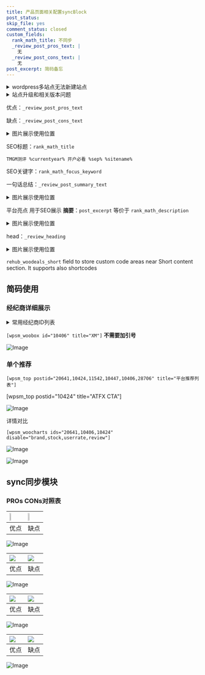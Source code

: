 ```yaml
---
title: 产品页面相关配置syncBlock
post_status: 
skip_file: yes
comment_status: closed
custom_fields:
  rank_math_title: 不同步
  _review_post_pros_text: |
    无
  _review_post_cons_text: |
    无
post_excerpt: 简码备忘
---
```

<details><summary>wordpress多站点无法新建站点</summary>

<li>和报错需要清理cookies一样的原因</li>
<li>wp-config.php里面<code>define( 'SUBDOMAIN_INSTALL', false );//子域名安装</code></li>
<li>新建子站点是用<code>define( 'SUBDOMAIN_INSTALL', true);//子域名安装</code> 完成以后，改成<code>false</code></li>
</details>

<details><summary>站点升级和相关版本问题</summary>

<p>wordpress：5.9.9
woocommerce：7.5.1
出现问题的地方：主题选项里面>><strong>Product layout >>compact style</strong></p>
<p>如何出现没有用过的字段 导致无法保存。先导出配置 然后进行修改，后面再次恢复即可。</p>
<p>出现部分字段无法显示时，需要返回默认布局后，对产品进行保存就好了。</p>
<p></p>
</details>

优点：`_review_post_pros_text`

缺点：`_review_post_cons_text`

<details><summary>图片展示使用位置</summary>

<img src="https://prod-files-secure.s3.us-west-2.amazonaws.com/39ed1227-6d7d-4570-be36-9ccd4a2c4241/f51d3d83-55d4-4bdf-9604-f37ec77ab556/Untitled.png?X-Amz-Algorithm=AWS4-HMAC-SHA256&X-Amz-Content-Sha256=UNSIGNED-PAYLOAD&X-Amz-Credential=ASIAZI2LB466QLI2TCSR%2F20250917%2Fus-west-2%2Fs3%2Faws4_request&X-Amz-Date=20250917T105522Z&X-Amz-Expires=3600&X-Amz-Security-Token=IQoJb3JpZ2luX2VjECoaCXVzLXdlc3QtMiJHMEUCIQCdxCvhWyNSqnddJbBdGwi%2BBcD8mU5sC2r8j7LsvcO%2BwgIgLHT8aNsLIvcu3zP%2ByUuTPxYzw6EeAn%2BoyIhwMsxMEusqiAQIo%2F%2F%2F%2F%2F%2F%2F%2F%2F%2F%2FARAAGgw2Mzc0MjMxODM4MDUiDP8UNWilLckGJLvKvSrcA8AVxk%2B%2FmLAE4qNSq5fhnORt7lTe3c0xiCQtGRFyIRRB2eWSL2pXHgJtV7yp4ucZl3F9gqqqJbZSNWupSRwSMYxqI%2FJrwzWGjJRNlydgdEczpr%2BzQmUG07pbrvn1UzMDQhR0gaB3HeUhjEDifJXhFLEzPAKU1mLlwdFHDo9ghLmTlCbLdVsbZkB9M4rFHJOHdpgBc2emDx1VipF0WsEsTCjIqERpKTSOBaJyEIyDqdDgWBucYJCDosSphMo7ZvvscsPv13ld3BheRPKOPp83ptOIzAEC8g%2BQhJyRhq2lPKzUMvxuH7pd8awsM0p4KGMlzsmcCg5F7jGz6tiM9nNOR8yiwNkyKI5ymMzyL3bYC2EdlnDcSrANd89wMrqZbHu7zZbev9EPatVN2HFo14N8aSD5mmAwBnYThKXLyaBCTH2T2PRgEsDHosx%2FHdZW1QWEhQ4dZhpuWb4GxQffMJusuZCqDecxBwzEo%2FzvX0%2BMVczqPyeNB%2F4pGS740I0sGXPAavWA86ga568tzmr6VD0408p4m%2F15oM6lq%2BjlzO02JTtAFBcDDx1y2vYS%2FobTaGaS30DdBR4GKzNbY8CQ%2F%2BLK560%2BbhrPyVJrTCZpvlGZhTRwN8T6WB2HkY2TIvF2MMGRqsYGOqUBRhbMeGTryf1sRYHZiGeRenLdogTgyHjp64XjlW0EXy%2FrhcZBrxUHzz%2F0QgiMTildP9%2FFoftBTnTgnAyppC7GALv4AZweHoU8e99c5eQtJceX9AC7KoyWH2DzBEJAEudJGA5E9xjKCLh%2FG1l3zT62bzFxw6ulD2XV1M22a%2FxEkQUuXa5OGuRJHFB3e05YRcEiOLj4qj103IFsFZilkVpQX5x%2BaDW2&X-Amz-Signature=cf613ced6f58359d7cba2b90331e89e7bfef585dcadb4b57655adc271821df4d&X-Amz-SignedHeaders=host&x-amz-checksum-mode=ENABLED&x-id=GetObject" alt="Image">
</details>

SEO标题：`rank_math_title`

`TMGM测评 %currentyear% 开户必看 %sep% %sitename%`

SEO关键字：`rank_math_focus_keyword`

一句话总结：`_review_post_summary_text`

<details><summary>图片展示使用位置</summary>

<img src="https://prod-files-secure.s3.us-west-2.amazonaws.com/39ed1227-6d7d-4570-be36-9ccd4a2c4241/4b96a922-296c-4f4e-8630-d1c870cbce01/Untitled.png?X-Amz-Algorithm=AWS4-HMAC-SHA256&X-Amz-Content-Sha256=UNSIGNED-PAYLOAD&X-Amz-Credential=ASIAZI2LB4662F4NKIKS%2F20250917%2Fus-west-2%2Fs3%2Faws4_request&X-Amz-Date=20250917T105522Z&X-Amz-Expires=3600&X-Amz-Security-Token=IQoJb3JpZ2luX2VjECoaCXVzLXdlc3QtMiJIMEYCIQC9WtcqX2te93S4aAvxquDlf%2FwDvhXEsOHUHt%2FWhOmT6wIhAOCZeR%2BT5VWvPcODGV%2BXfJwkgo2DcDKecgAYbnDgMkd6KogECKP%2F%2F%2F%2F%2F%2F%2F%2F%2F%2FwEQABoMNjM3NDIzMTgzODA1IgxyuLbbuySo%2FlZgnf4q3ANCKGehw%2F84wZGY015%2Fins6ClKP0KCjcn9D03g0hGsHHv3aDZCiHY6k3FScv%2B1igPhYYzpJQ4VhVxQtbpsrl2WrqcQcaUnirHhv0YL%2BtZT9rWdJCwOxxmmE1XfpTUpi6ZLbTFA1gqMWClFZd5A0u8VdQp4c9w%2Fawm0hWuz0LzbKw%2BQjBzbttMV%2F8Id8nAJGWJGo%2FrCf9ameleLhfjvHYrxUVQjw8ETN2MvTOQFJ8xlau%2FQ7HOp5Vsa5nc5EmJyAGy%2B5onBVDG4Q8Kw9b3TVDb8qNQ61U1FZzKs8R75oP0G%2FIVE3qNTeqinfqIKypPPe4kOl%2Blp6sj32X1aaVATldrb9EhzGRiEed6MY5d2xkWT2JiN61Co67pNz6LnW0iCpcmxYk9pQwpj49xyLqEaIyrqPfo7J6vvEPZLSwpcHh35phjy9DmwYonOdrBA4PTQFAKAP0j6TcqGdMghc3pviQ6IFwN67LZbDi23acNEY7DiJ%2BnGRThIeWBvow1Tkza4V6oRq%2B86WvDt5GIIK17E9lS9mSgeiCZttZltpBcd1kOwFpS6PbR5UK%2B6RUqtK4sWVGs1z42mCLuklQv6zdPj0YkBnifqenoLo8%2B9kkND9UODFVfG363FeXl2Ax%2FdQZjDfkarGBjqkAX4%2B95MjLsfzbWJIrGb6QXwqnDfE502VqNkMkKBidYATHcb6yiU9Nh6CMMF1%2BQBp9DMqzcG9f%2FQ24hp%2F2HzFCkJRPtT6Scn5uJQhYPayy3uL0T7sRCF40LPmhfDaE7PZyS2tkYd6UjEEae3dDFzFK92jThzq7aHV9Y3M0ZlAVSVhkJ3YdqHn7unCs%2FWVq%2FIYmhep0UG5WCXEeDDdGx7o9MKPO88Q&X-Amz-Signature=26c50d10ef4255099e1bca1c0df3ac9845ea92ac4dd34daa87c45cc34df24231&X-Amz-SignedHeaders=host&x-amz-checksum-mode=ENABLED&x-id=GetObject" alt="Image">
</details>

平台亮点 用于SEO展示 **摘要**：`post_excerpt`  等价于 `rank_math_description`

<details><summary>图片展示使用位置</summary>

<img src="https://prod-files-secure.s3.us-west-2.amazonaws.com/39ed1227-6d7d-4570-be36-9ccd4a2c4241/1ee11f63-b60a-4dfe-a7a7-d58ff23b5d88/Untitled.png?X-Amz-Algorithm=AWS4-HMAC-SHA256&X-Amz-Content-Sha256=UNSIGNED-PAYLOAD&X-Amz-Credential=ASIAZI2LB466UGRNOPYH%2F20250917%2Fus-west-2%2Fs3%2Faws4_request&X-Amz-Date=20250917T105524Z&X-Amz-Expires=3600&X-Amz-Security-Token=IQoJb3JpZ2luX2VjECoaCXVzLXdlc3QtMiJHMEUCIQCrDGYhH3Xx1FcnEqFcmpF2j0%2FBci732ugcWzFhYmRPAgIgRR6%2Fdjd9NFGUmYif3z5rvir7DwLnwozzYYHoin3HSyEqiAQIo%2F%2F%2F%2F%2F%2F%2F%2F%2F%2F%2FARAAGgw2Mzc0MjMxODM4MDUiDKSVsIi9CxHL8uheDyrcA1zqV3oa%2Bchf6oQeitI37Te6TcUqmw5hrrxB4KQITKYYZZ0v4TcnTF%2FmSYn8R6C27%2FDW6u98Mz8JrJBUaqOKC6zVn2NKHwUKhMgA7wQc%2BoLa587qQib25qFNVa741aTDMfMBRiYJBIqsqn2jpB3%2Bw2d8Eg%2ByyQ4COIq%2BnIGu1ZQKrWx9nM3G1VqhsQxcTudoHMjneJFPDVOC8U7jLg4TSNgZoWt7VCHWAu8NX%2F6Rz9HbWpB%2FImrpCV3mIDDl8Sx5Q6nqw%2F4osVgaoUuFJOJypsG36hF8UAIbjDctbSeKOwvEBvYZj5dBMyfVdSjLJMEhWgouyrmZI%2BAgN29ZlWApuxzF%2FaHdQt0FMINLFTxIgyHS8bhpgdVh%2BFjEC1N79xxaxKVt%2BNs%2BFCyd5zVUyCvh7S3XjOzGq7jH9onOzu2mShH22YMKYJZMqz9WjS%2B48H%2BNb3%2FLLnuAEe4%2FDgm90nuluxzqx9UZEfyVoWri0Sgn4gxNSoRa8Lf9r9NL97FJEpeklj7563y1b3lAG6M%2F2GzD2MjiLZploVS6bbdYSRqz4VGwmYggfxhVR9NsHIJKxzTI2nCtV%2FJAbDUsriyc%2F%2BJYT%2BY8tFxKuoVgWpfSOGPyHxfIoayq7D%2BvT24ZESASMLaRqsYGOqUBxnQrceYx75%2BpYQSGx7uMsWErUHPz%2F2xjmg3xwEXHlLimfI%2FjVjXrQjMTBX%2Fguf8Rfh4WEmtuHXtcY%2FD9ehWWVPbEvX35J6atlPC2blCCzQ6TCOrXz57QVei%2FR%2BxkLxnb%2Fff%2BlCc%2F6hx3GBIx1rdOlWG24Lnoti%2Bim%2BKyp506UZ%2BOVgPOmp%2Bfi%2Ftqe7yT%2BiiMXeVu17Y3EE4xQdKfsisW%2FUbKQ3sr&X-Amz-Signature=534851fa950e5fd2152a271db3a2f2c443cf097fa36a74029a2523200acad0d8&X-Amz-SignedHeaders=host&x-amz-checksum-mode=ENABLED&x-id=GetObject" alt="Image">
<img src="https://prod-files-secure.s3.us-west-2.amazonaws.com/39ed1227-6d7d-4570-be36-9ccd4a2c4241/ad4118b5-78d8-4fbe-801e-3b29b5d99c01/Untitled.png?X-Amz-Algorithm=AWS4-HMAC-SHA256&X-Amz-Content-Sha256=UNSIGNED-PAYLOAD&X-Amz-Credential=ASIAZI2LB466UGRNOPYH%2F20250917%2Fus-west-2%2Fs3%2Faws4_request&X-Amz-Date=20250917T105524Z&X-Amz-Expires=3600&X-Amz-Security-Token=IQoJb3JpZ2luX2VjECoaCXVzLXdlc3QtMiJHMEUCIQCrDGYhH3Xx1FcnEqFcmpF2j0%2FBci732ugcWzFhYmRPAgIgRR6%2Fdjd9NFGUmYif3z5rvir7DwLnwozzYYHoin3HSyEqiAQIo%2F%2F%2F%2F%2F%2F%2F%2F%2F%2F%2FARAAGgw2Mzc0MjMxODM4MDUiDKSVsIi9CxHL8uheDyrcA1zqV3oa%2Bchf6oQeitI37Te6TcUqmw5hrrxB4KQITKYYZZ0v4TcnTF%2FmSYn8R6C27%2FDW6u98Mz8JrJBUaqOKC6zVn2NKHwUKhMgA7wQc%2BoLa587qQib25qFNVa741aTDMfMBRiYJBIqsqn2jpB3%2Bw2d8Eg%2ByyQ4COIq%2BnIGu1ZQKrWx9nM3G1VqhsQxcTudoHMjneJFPDVOC8U7jLg4TSNgZoWt7VCHWAu8NX%2F6Rz9HbWpB%2FImrpCV3mIDDl8Sx5Q6nqw%2F4osVgaoUuFJOJypsG36hF8UAIbjDctbSeKOwvEBvYZj5dBMyfVdSjLJMEhWgouyrmZI%2BAgN29ZlWApuxzF%2FaHdQt0FMINLFTxIgyHS8bhpgdVh%2BFjEC1N79xxaxKVt%2BNs%2BFCyd5zVUyCvh7S3XjOzGq7jH9onOzu2mShH22YMKYJZMqz9WjS%2B48H%2BNb3%2FLLnuAEe4%2FDgm90nuluxzqx9UZEfyVoWri0Sgn4gxNSoRa8Lf9r9NL97FJEpeklj7563y1b3lAG6M%2F2GzD2MjiLZploVS6bbdYSRqz4VGwmYggfxhVR9NsHIJKxzTI2nCtV%2FJAbDUsriyc%2F%2BJYT%2BY8tFxKuoVgWpfSOGPyHxfIoayq7D%2BvT24ZESASMLaRqsYGOqUBxnQrceYx75%2BpYQSGx7uMsWErUHPz%2F2xjmg3xwEXHlLimfI%2FjVjXrQjMTBX%2Fguf8Rfh4WEmtuHXtcY%2FD9ehWWVPbEvX35J6atlPC2blCCzQ6TCOrXz57QVei%2FR%2BxkLxnb%2Fff%2BlCc%2F6hx3GBIx1rdOlWG24Lnoti%2Bim%2BKyp506UZ%2BOVgPOmp%2Bfi%2Ftqe7yT%2BiiMXeVu17Y3EE4xQdKfsisW%2FUbKQ3sr&X-Amz-Signature=6fad92731069638b18530889147f63bb8cfdab977a5085abec97a9b375a9e5b9&X-Amz-SignedHeaders=host&x-amz-checksum-mode=ENABLED&x-id=GetObject" alt="Image">
<img src="https://prod-files-secure.s3.us-west-2.amazonaws.com/39ed1227-6d7d-4570-be36-9ccd4a2c4241/a38cf7c9-a79c-4b64-9e94-13589fe0758b/Untitled.png?X-Amz-Algorithm=AWS4-HMAC-SHA256&X-Amz-Content-Sha256=UNSIGNED-PAYLOAD&X-Amz-Credential=ASIAZI2LB466UGRNOPYH%2F20250917%2Fus-west-2%2Fs3%2Faws4_request&X-Amz-Date=20250917T105524Z&X-Amz-Expires=3600&X-Amz-Security-Token=IQoJb3JpZ2luX2VjECoaCXVzLXdlc3QtMiJHMEUCIQCrDGYhH3Xx1FcnEqFcmpF2j0%2FBci732ugcWzFhYmRPAgIgRR6%2Fdjd9NFGUmYif3z5rvir7DwLnwozzYYHoin3HSyEqiAQIo%2F%2F%2F%2F%2F%2F%2F%2F%2F%2F%2FARAAGgw2Mzc0MjMxODM4MDUiDKSVsIi9CxHL8uheDyrcA1zqV3oa%2Bchf6oQeitI37Te6TcUqmw5hrrxB4KQITKYYZZ0v4TcnTF%2FmSYn8R6C27%2FDW6u98Mz8JrJBUaqOKC6zVn2NKHwUKhMgA7wQc%2BoLa587qQib25qFNVa741aTDMfMBRiYJBIqsqn2jpB3%2Bw2d8Eg%2ByyQ4COIq%2BnIGu1ZQKrWx9nM3G1VqhsQxcTudoHMjneJFPDVOC8U7jLg4TSNgZoWt7VCHWAu8NX%2F6Rz9HbWpB%2FImrpCV3mIDDl8Sx5Q6nqw%2F4osVgaoUuFJOJypsG36hF8UAIbjDctbSeKOwvEBvYZj5dBMyfVdSjLJMEhWgouyrmZI%2BAgN29ZlWApuxzF%2FaHdQt0FMINLFTxIgyHS8bhpgdVh%2BFjEC1N79xxaxKVt%2BNs%2BFCyd5zVUyCvh7S3XjOzGq7jH9onOzu2mShH22YMKYJZMqz9WjS%2B48H%2BNb3%2FLLnuAEe4%2FDgm90nuluxzqx9UZEfyVoWri0Sgn4gxNSoRa8Lf9r9NL97FJEpeklj7563y1b3lAG6M%2F2GzD2MjiLZploVS6bbdYSRqz4VGwmYggfxhVR9NsHIJKxzTI2nCtV%2FJAbDUsriyc%2F%2BJYT%2BY8tFxKuoVgWpfSOGPyHxfIoayq7D%2BvT24ZESASMLaRqsYGOqUBxnQrceYx75%2BpYQSGx7uMsWErUHPz%2F2xjmg3xwEXHlLimfI%2FjVjXrQjMTBX%2Fguf8Rfh4WEmtuHXtcY%2FD9ehWWVPbEvX35J6atlPC2blCCzQ6TCOrXz57QVei%2FR%2BxkLxnb%2Fff%2BlCc%2F6hx3GBIx1rdOlWG24Lnoti%2Bim%2BKyp506UZ%2BOVgPOmp%2Bfi%2Ftqe7yT%2BiiMXeVu17Y3EE4xQdKfsisW%2FUbKQ3sr&X-Amz-Signature=77abe350e268a723dc5d59e683f446c00ddd294ea50cc245181a1e153077bfe8&X-Amz-SignedHeaders=host&x-amz-checksum-mode=ENABLED&x-id=GetObject" alt="Image">
<img src="https://prod-files-secure.s3.us-west-2.amazonaws.com/39ed1227-6d7d-4570-be36-9ccd4a2c4241/7da6fc1e-d2ac-42ae-8c75-cb5749aa18f6/Untitled.png?X-Amz-Algorithm=AWS4-HMAC-SHA256&X-Amz-Content-Sha256=UNSIGNED-PAYLOAD&X-Amz-Credential=ASIAZI2LB466UGRNOPYH%2F20250917%2Fus-west-2%2Fs3%2Faws4_request&X-Amz-Date=20250917T105524Z&X-Amz-Expires=3600&X-Amz-Security-Token=IQoJb3JpZ2luX2VjECoaCXVzLXdlc3QtMiJHMEUCIQCrDGYhH3Xx1FcnEqFcmpF2j0%2FBci732ugcWzFhYmRPAgIgRR6%2Fdjd9NFGUmYif3z5rvir7DwLnwozzYYHoin3HSyEqiAQIo%2F%2F%2F%2F%2F%2F%2F%2F%2F%2F%2FARAAGgw2Mzc0MjMxODM4MDUiDKSVsIi9CxHL8uheDyrcA1zqV3oa%2Bchf6oQeitI37Te6TcUqmw5hrrxB4KQITKYYZZ0v4TcnTF%2FmSYn8R6C27%2FDW6u98Mz8JrJBUaqOKC6zVn2NKHwUKhMgA7wQc%2BoLa587qQib25qFNVa741aTDMfMBRiYJBIqsqn2jpB3%2Bw2d8Eg%2ByyQ4COIq%2BnIGu1ZQKrWx9nM3G1VqhsQxcTudoHMjneJFPDVOC8U7jLg4TSNgZoWt7VCHWAu8NX%2F6Rz9HbWpB%2FImrpCV3mIDDl8Sx5Q6nqw%2F4osVgaoUuFJOJypsG36hF8UAIbjDctbSeKOwvEBvYZj5dBMyfVdSjLJMEhWgouyrmZI%2BAgN29ZlWApuxzF%2FaHdQt0FMINLFTxIgyHS8bhpgdVh%2BFjEC1N79xxaxKVt%2BNs%2BFCyd5zVUyCvh7S3XjOzGq7jH9onOzu2mShH22YMKYJZMqz9WjS%2B48H%2BNb3%2FLLnuAEe4%2FDgm90nuluxzqx9UZEfyVoWri0Sgn4gxNSoRa8Lf9r9NL97FJEpeklj7563y1b3lAG6M%2F2GzD2MjiLZploVS6bbdYSRqz4VGwmYggfxhVR9NsHIJKxzTI2nCtV%2FJAbDUsriyc%2F%2BJYT%2BY8tFxKuoVgWpfSOGPyHxfIoayq7D%2BvT24ZESASMLaRqsYGOqUBxnQrceYx75%2BpYQSGx7uMsWErUHPz%2F2xjmg3xwEXHlLimfI%2FjVjXrQjMTBX%2Fguf8Rfh4WEmtuHXtcY%2FD9ehWWVPbEvX35J6atlPC2blCCzQ6TCOrXz57QVei%2FR%2BxkLxnb%2Fff%2BlCc%2F6hx3GBIx1rdOlWG24Lnoti%2Bim%2BKyp506UZ%2BOVgPOmp%2Bfi%2Ftqe7yT%2BiiMXeVu17Y3EE4xQdKfsisW%2FUbKQ3sr&X-Amz-Signature=0a5df75316a4d3c4aeb2d77806dfedc3df1202a3393d967e59ea15624a664042&X-Amz-SignedHeaders=host&x-amz-checksum-mode=ENABLED&x-id=GetObject" alt="Image">
<img src="https://prod-files-secure.s3.us-west-2.amazonaws.com/39ed1227-6d7d-4570-be36-9ccd4a2c4241/7e97f40a-eaee-47f5-b2f9-475f96808fa7/Untitled.png?X-Amz-Algorithm=AWS4-HMAC-SHA256&X-Amz-Content-Sha256=UNSIGNED-PAYLOAD&X-Amz-Credential=ASIAZI2LB466UGRNOPYH%2F20250917%2Fus-west-2%2Fs3%2Faws4_request&X-Amz-Date=20250917T105524Z&X-Amz-Expires=3600&X-Amz-Security-Token=IQoJb3JpZ2luX2VjECoaCXVzLXdlc3QtMiJHMEUCIQCrDGYhH3Xx1FcnEqFcmpF2j0%2FBci732ugcWzFhYmRPAgIgRR6%2Fdjd9NFGUmYif3z5rvir7DwLnwozzYYHoin3HSyEqiAQIo%2F%2F%2F%2F%2F%2F%2F%2F%2F%2F%2FARAAGgw2Mzc0MjMxODM4MDUiDKSVsIi9CxHL8uheDyrcA1zqV3oa%2Bchf6oQeitI37Te6TcUqmw5hrrxB4KQITKYYZZ0v4TcnTF%2FmSYn8R6C27%2FDW6u98Mz8JrJBUaqOKC6zVn2NKHwUKhMgA7wQc%2BoLa587qQib25qFNVa741aTDMfMBRiYJBIqsqn2jpB3%2Bw2d8Eg%2ByyQ4COIq%2BnIGu1ZQKrWx9nM3G1VqhsQxcTudoHMjneJFPDVOC8U7jLg4TSNgZoWt7VCHWAu8NX%2F6Rz9HbWpB%2FImrpCV3mIDDl8Sx5Q6nqw%2F4osVgaoUuFJOJypsG36hF8UAIbjDctbSeKOwvEBvYZj5dBMyfVdSjLJMEhWgouyrmZI%2BAgN29ZlWApuxzF%2FaHdQt0FMINLFTxIgyHS8bhpgdVh%2BFjEC1N79xxaxKVt%2BNs%2BFCyd5zVUyCvh7S3XjOzGq7jH9onOzu2mShH22YMKYJZMqz9WjS%2B48H%2BNb3%2FLLnuAEe4%2FDgm90nuluxzqx9UZEfyVoWri0Sgn4gxNSoRa8Lf9r9NL97FJEpeklj7563y1b3lAG6M%2F2GzD2MjiLZploVS6bbdYSRqz4VGwmYggfxhVR9NsHIJKxzTI2nCtV%2FJAbDUsriyc%2F%2BJYT%2BY8tFxKuoVgWpfSOGPyHxfIoayq7D%2BvT24ZESASMLaRqsYGOqUBxnQrceYx75%2BpYQSGx7uMsWErUHPz%2F2xjmg3xwEXHlLimfI%2FjVjXrQjMTBX%2Fguf8Rfh4WEmtuHXtcY%2FD9ehWWVPbEvX35J6atlPC2blCCzQ6TCOrXz57QVei%2FR%2BxkLxnb%2Fff%2BlCc%2F6hx3GBIx1rdOlWG24Lnoti%2Bim%2BKyp506UZ%2BOVgPOmp%2Bfi%2Ftqe7yT%2BiiMXeVu17Y3EE4xQdKfsisW%2FUbKQ3sr&X-Amz-Signature=b1f24e267cb76b4400d71b795e8d8fe82963b19f1e7b64de126d1d23f25c7d0e&X-Amz-SignedHeaders=host&x-amz-checksum-mode=ENABLED&x-id=GetObject" alt="Image">
</details>

head：`_review_heading`

<details><summary>图片展示使用位置</summary>

<img src="https://prod-files-secure.s3.us-west-2.amazonaws.com/39ed1227-6d7d-4570-be36-9ccd4a2c4241/3a4650ad-9887-415c-889a-edd51fa54f27/Untitled.png?X-Amz-Algorithm=AWS4-HMAC-SHA256&X-Amz-Content-Sha256=UNSIGNED-PAYLOAD&X-Amz-Credential=ASIAZI2LB466R6CCU6A6%2F20250917%2Fus-west-2%2Fs3%2Faws4_request&X-Amz-Date=20250917T105524Z&X-Amz-Expires=3600&X-Amz-Security-Token=IQoJb3JpZ2luX2VjECoaCXVzLXdlc3QtMiJHMEUCIAfT21uidrkGfFHKgsb6FFF30FrA9CTLebNtwkwlMbhsAiEA8vWGOSvPYQpOu7hgsACdWA79gPhL%2Fg1ID25GHD7CkMYqiAQIo%2F%2F%2F%2F%2F%2F%2F%2F%2F%2F%2FARAAGgw2Mzc0MjMxODM4MDUiDH585%2Fd2iUK7Qm38xCrcA1NMMnPoe21mMjvnOjeL90U30fNZd9dopkpFqcmepVlSaVdDbeCQEdzQ%2BPmbNVvilMkw8yP%2BqoXj3nHGM7zbVQ%2BKjGnCI3eoBXm7ZXktLZwvj%2FH404KqzlkkBJEYqzaeQ6XfjSKsglYVnWIE7ZvTnTCNIQUbXb6vxHfAK3R3w8VbQLXTB7dXq4kdMgIab6tZeSThLVYkABC3Iw9BEZvoWlNkb0IW2%2BeoGsc65p%2BYrXgm3VhMHo7%2BtxnsFYVCZ9Y17i5oE2Wyg%2BoRAr69rlLnNAJmsD%2B2nnG6prARPSxNsUmWEjbEAoVcuhlFjiVnITqL62SnH2fr%2BGJVm8TXIA5bLc7NvSjrE2MHID%2BiA31gfknTMrEnaFx2d40MJ9I1SyNBHazpyV5ZvTI25bmgB25NCC44tYveMKcz%2BGspqLk535AJ%2FxQ7un0ej5U%2BOrrF%2FQbLzkjW2Tom6epAm1z8OshnKohg9Fb4RLcQJpNpbw9JLFXwSBMpEDin8orjXtArIb0NaP6vezaKXa2GgL5bPICDOp2ulULgJdPsCo6s0sBXH06RfZIOTy3WAPF%2Bam6kWJ5VprNORJnj%2F170xDdSXLTRXac2AJQnoWhwjklR0QtMP69o0dvfRzkgSkTuJ%2BwxMPKRqsYGOqUBFkIqvHJEwdkZXq%2B0%2BrwKL2TwyNGvTBRHv%2B6M9QnxAD8pOOmHHC63eR0twxaSwKENqVueLEMTp5HntVWWDSwgAPjw4ebXTwKDmLEeg7GPui%2BK3y8jTZRIOkx4n%2FAbWUin7hfn0VZRL%2BqOtA6y%2F8d%2FLuPuuYo2sC%2FRiuBHE1DoM0yBxr9OJBcy0kMDxsZxSOZmdX%2BgPv310kF%2B1VSzprQIX3uUjdhe&X-Amz-Signature=05c5be5feb6670f1f2d12aba11c49e59d2a5c9565933621a5a981ff60032a277&X-Amz-SignedHeaders=host&x-amz-checksum-mode=ENABLED&x-id=GetObject" alt="Image">
</details>

`rehub_woodeals_short`	field to store custom code areas near Short content section. It supports also shortcodes



## 简码使用

### 经纪商详细展示

<details><summary>常用经纪商ID列表</summary>

<pre><code class="php">嘉盛 ===> 20641  [wpsm_woobox id="20641" title="嘉盛"]
易信easymarkets ===> 11542  [wpsm_woobox id="11542" title="易信easymarkets"]
ATFX外汇 ===> 10424  [wpsm_woobox id="10424" title="ATFX"]
XM ===> 10406  [wpsm_woobox id="10406" title="XM"]
TMGM ===> 29622  [wpsm_woobox id="29622" title="TMGM"]
HYCM ===> 10447  [wpsm_woobox id="10447" title="HYCM"]
fpmarkets澳福外汇 ===> 20639  [wpsm_woobox id="20639" title="fpmarkets澳福外汇"]</code></pre>
</details>

`[wpsm_woobox id="10406" title="XM"]` **不需要加引号**

![Image](https://prod-files-secure.s3.us-west-2.amazonaws.com/39ed1227-6d7d-4570-be36-9ccd4a2c4241/4f898f9d-0fa7-4e43-acd3-ac6bc7be575a/Untitled.png?X-Amz-Algorithm=AWS4-HMAC-SHA256&X-Amz-Content-Sha256=UNSIGNED-PAYLOAD&X-Amz-Credential=ASIAZI2LB466YOKZZH3L%2F20250917%2Fus-west-2%2Fs3%2Faws4_request&X-Amz-Date=20250917T105521Z&X-Amz-Expires=3600&X-Amz-Security-Token=IQoJb3JpZ2luX2VjECoaCXVzLXdlc3QtMiJGMEQCIE8ixMNiMF8QNqNCqaNPRihakOR5yEbIzTqT6VCyjywOAiA3qRBrNyvSG%2F8cGJ2ualTtUoGPOjyT%2Bg7TlvuXRtxnviqIBAij%2F%2F%2F%2F%2F%2F%2F%2F%2F%2F8BEAAaDDYzNzQyMzE4MzgwNSIMQV86K6oNvk7QYUsBKtwD34iuweEQzNV%2FhJtnFzWQ035bleopMu2cj7ejNQFHw8hWnOrEtTbSBK29i8f5AdpYbysQgR48YvjLIEKIZmtKpQTYACGn%2BbcojQ1D6wZksYX8T7mg3mrqVX7BbHrQHLxuFSXfnTfuMd6vSO89lc2KpV9Ch4eaUz8hFPCnOYXI0679YrZ2szRHzz6Nxz3r4HWmgkF8fvQrT4mMfGDNADSheIPcHddUJavUvinWVf1ZBLXCo4WrykIZmpxZHhcIX2SSfrxS2Yot1sTMy68uFnFHFW0N3g2yVU4XCTmc7FO%2BtwzWo6W%2FGmCYaHw1lL77Dx5UcjloFO%2Bx1lC2gXVV%2BkJIP3NBwRwP0SVRIqVJB%2B8KQCsQhohnG2Juw6ScoHh%2BXZAr84zdPrkJfepviOQybQdtewZKIq84Q9IlDapEqnixiSAgQrCYhjMH%2FDDQkoY9T%2BD5XbObHvCIsg2bJLLjKqHerhh3LA6aRFAOPAWALuU3OkhOSu37fNC2Odw%2FcIWcSKC%2Fg9qwSBsOg6vc%2Fle57YNVzLuqParFE5%2FU2kgie72ir%2BfTdKh8b4PB3vfs%2B0H6PQd2%2FoMjSW3QtjA29dohzyo5X8PidmGlhsht1rYG%2B0wWFa%2Bs4v%2FOW6qBugNaAXEwgZKqxgY6pgEcLavw4AISpmIub4HNwp9AXsMUNqfT8uiar8NJpi7%2F49F8808fHqWXCPSIHXIufV3xoEWxP3BtyA%2FTyfGyIa2PFF1sC9ZezldmlL2uvuvAUuPaOpuQEuL8vNeRe2VH9hxMJNMnvhkWXw5521fg3E1L3eBB%2FD%2BRewIDjctD8hOIqV6R6A5qyhQ2YkhHKa6qyOoxIHJeTuJZ4R0CkTnxEYfkKHVoip0%2F&X-Amz-Signature=3d94257c664fa9c4a5f354ec51c700a65937b50a65e53a2acc68a30d33a536ca&X-Amz-SignedHeaders=host&x-amz-checksum-mode=ENABLED&x-id=GetObject)

### 单个推荐
`[wpsm_top postid="20641,10424,11542,10447,10406,28706" title="平台推荐列表"]`

[wpsm_top postid="10424" title="ATFX CTA"]

![Image](https://prod-files-secure.s3.us-west-2.amazonaws.com/39ed1227-6d7d-4570-be36-9ccd4a2c4241/5ac620dc-51a8-48b6-b55d-91f47299193c/Untitled.png?X-Amz-Algorithm=AWS4-HMAC-SHA256&X-Amz-Content-Sha256=UNSIGNED-PAYLOAD&X-Amz-Credential=ASIAZI2LB466YOKZZH3L%2F20250917%2Fus-west-2%2Fs3%2Faws4_request&X-Amz-Date=20250917T105521Z&X-Amz-Expires=3600&X-Amz-Security-Token=IQoJb3JpZ2luX2VjECoaCXVzLXdlc3QtMiJGMEQCIE8ixMNiMF8QNqNCqaNPRihakOR5yEbIzTqT6VCyjywOAiA3qRBrNyvSG%2F8cGJ2ualTtUoGPOjyT%2Bg7TlvuXRtxnviqIBAij%2F%2F%2F%2F%2F%2F%2F%2F%2F%2F8BEAAaDDYzNzQyMzE4MzgwNSIMQV86K6oNvk7QYUsBKtwD34iuweEQzNV%2FhJtnFzWQ035bleopMu2cj7ejNQFHw8hWnOrEtTbSBK29i8f5AdpYbysQgR48YvjLIEKIZmtKpQTYACGn%2BbcojQ1D6wZksYX8T7mg3mrqVX7BbHrQHLxuFSXfnTfuMd6vSO89lc2KpV9Ch4eaUz8hFPCnOYXI0679YrZ2szRHzz6Nxz3r4HWmgkF8fvQrT4mMfGDNADSheIPcHddUJavUvinWVf1ZBLXCo4WrykIZmpxZHhcIX2SSfrxS2Yot1sTMy68uFnFHFW0N3g2yVU4XCTmc7FO%2BtwzWo6W%2FGmCYaHw1lL77Dx5UcjloFO%2Bx1lC2gXVV%2BkJIP3NBwRwP0SVRIqVJB%2B8KQCsQhohnG2Juw6ScoHh%2BXZAr84zdPrkJfepviOQybQdtewZKIq84Q9IlDapEqnixiSAgQrCYhjMH%2FDDQkoY9T%2BD5XbObHvCIsg2bJLLjKqHerhh3LA6aRFAOPAWALuU3OkhOSu37fNC2Odw%2FcIWcSKC%2Fg9qwSBsOg6vc%2Fle57YNVzLuqParFE5%2FU2kgie72ir%2BfTdKh8b4PB3vfs%2B0H6PQd2%2FoMjSW3QtjA29dohzyo5X8PidmGlhsht1rYG%2B0wWFa%2Bs4v%2FOW6qBugNaAXEwgZKqxgY6pgEcLavw4AISpmIub4HNwp9AXsMUNqfT8uiar8NJpi7%2F49F8808fHqWXCPSIHXIufV3xoEWxP3BtyA%2FTyfGyIa2PFF1sC9ZezldmlL2uvuvAUuPaOpuQEuL8vNeRe2VH9hxMJNMnvhkWXw5521fg3E1L3eBB%2FD%2BRewIDjctD8hOIqV6R6A5qyhQ2YkhHKa6qyOoxIHJeTuJZ4R0CkTnxEYfkKHVoip0%2F&X-Amz-Signature=5908699f47eb8b7807c0d4ad5529226bce2c4bf332a448861ef5dc303876df5d&X-Amz-SignedHeaders=host&x-amz-checksum-mode=ENABLED&x-id=GetObject)

详情对比

`[wpsm_woocharts ids="20641,10406,10424" disable="brand,stock,userrate,review"]`

![Image](https://prod-files-secure.s3.us-west-2.amazonaws.com/39ed1227-6d7d-4570-be36-9ccd4a2c4241/bf3ba45f-b9f3-4295-8aef-b4a495fd25f4/Untitled.png?X-Amz-Algorithm=AWS4-HMAC-SHA256&X-Amz-Content-Sha256=UNSIGNED-PAYLOAD&X-Amz-Credential=ASIAZI2LB466YOKZZH3L%2F20250917%2Fus-west-2%2Fs3%2Faws4_request&X-Amz-Date=20250917T105521Z&X-Amz-Expires=3600&X-Amz-Security-Token=IQoJb3JpZ2luX2VjECoaCXVzLXdlc3QtMiJGMEQCIE8ixMNiMF8QNqNCqaNPRihakOR5yEbIzTqT6VCyjywOAiA3qRBrNyvSG%2F8cGJ2ualTtUoGPOjyT%2Bg7TlvuXRtxnviqIBAij%2F%2F%2F%2F%2F%2F%2F%2F%2F%2F8BEAAaDDYzNzQyMzE4MzgwNSIMQV86K6oNvk7QYUsBKtwD34iuweEQzNV%2FhJtnFzWQ035bleopMu2cj7ejNQFHw8hWnOrEtTbSBK29i8f5AdpYbysQgR48YvjLIEKIZmtKpQTYACGn%2BbcojQ1D6wZksYX8T7mg3mrqVX7BbHrQHLxuFSXfnTfuMd6vSO89lc2KpV9Ch4eaUz8hFPCnOYXI0679YrZ2szRHzz6Nxz3r4HWmgkF8fvQrT4mMfGDNADSheIPcHddUJavUvinWVf1ZBLXCo4WrykIZmpxZHhcIX2SSfrxS2Yot1sTMy68uFnFHFW0N3g2yVU4XCTmc7FO%2BtwzWo6W%2FGmCYaHw1lL77Dx5UcjloFO%2Bx1lC2gXVV%2BkJIP3NBwRwP0SVRIqVJB%2B8KQCsQhohnG2Juw6ScoHh%2BXZAr84zdPrkJfepviOQybQdtewZKIq84Q9IlDapEqnixiSAgQrCYhjMH%2FDDQkoY9T%2BD5XbObHvCIsg2bJLLjKqHerhh3LA6aRFAOPAWALuU3OkhOSu37fNC2Odw%2FcIWcSKC%2Fg9qwSBsOg6vc%2Fle57YNVzLuqParFE5%2FU2kgie72ir%2BfTdKh8b4PB3vfs%2B0H6PQd2%2FoMjSW3QtjA29dohzyo5X8PidmGlhsht1rYG%2B0wWFa%2Bs4v%2FOW6qBugNaAXEwgZKqxgY6pgEcLavw4AISpmIub4HNwp9AXsMUNqfT8uiar8NJpi7%2F49F8808fHqWXCPSIHXIufV3xoEWxP3BtyA%2FTyfGyIa2PFF1sC9ZezldmlL2uvuvAUuPaOpuQEuL8vNeRe2VH9hxMJNMnvhkWXw5521fg3E1L3eBB%2FD%2BRewIDjctD8hOIqV6R6A5qyhQ2YkhHKa6qyOoxIHJeTuJZ4R0CkTnxEYfkKHVoip0%2F&X-Amz-Signature=7246ab06f67554aed4ac8d61e54abd26b9b636fa24276ea673097906530d7471&X-Amz-SignedHeaders=host&x-amz-checksum-mode=ENABLED&x-id=GetObject)

![Image](https://prod-files-secure.s3.us-west-2.amazonaws.com/39ed1227-6d7d-4570-be36-9ccd4a2c4241/30bc56ef-f383-4b48-9768-2ebc9e436ec0/Untitled.png?X-Amz-Algorithm=AWS4-HMAC-SHA256&X-Amz-Content-Sha256=UNSIGNED-PAYLOAD&X-Amz-Credential=ASIAZI2LB466YOKZZH3L%2F20250917%2Fus-west-2%2Fs3%2Faws4_request&X-Amz-Date=20250917T105521Z&X-Amz-Expires=3600&X-Amz-Security-Token=IQoJb3JpZ2luX2VjECoaCXVzLXdlc3QtMiJGMEQCIE8ixMNiMF8QNqNCqaNPRihakOR5yEbIzTqT6VCyjywOAiA3qRBrNyvSG%2F8cGJ2ualTtUoGPOjyT%2Bg7TlvuXRtxnviqIBAij%2F%2F%2F%2F%2F%2F%2F%2F%2F%2F8BEAAaDDYzNzQyMzE4MzgwNSIMQV86K6oNvk7QYUsBKtwD34iuweEQzNV%2FhJtnFzWQ035bleopMu2cj7ejNQFHw8hWnOrEtTbSBK29i8f5AdpYbysQgR48YvjLIEKIZmtKpQTYACGn%2BbcojQ1D6wZksYX8T7mg3mrqVX7BbHrQHLxuFSXfnTfuMd6vSO89lc2KpV9Ch4eaUz8hFPCnOYXI0679YrZ2szRHzz6Nxz3r4HWmgkF8fvQrT4mMfGDNADSheIPcHddUJavUvinWVf1ZBLXCo4WrykIZmpxZHhcIX2SSfrxS2Yot1sTMy68uFnFHFW0N3g2yVU4XCTmc7FO%2BtwzWo6W%2FGmCYaHw1lL77Dx5UcjloFO%2Bx1lC2gXVV%2BkJIP3NBwRwP0SVRIqVJB%2B8KQCsQhohnG2Juw6ScoHh%2BXZAr84zdPrkJfepviOQybQdtewZKIq84Q9IlDapEqnixiSAgQrCYhjMH%2FDDQkoY9T%2BD5XbObHvCIsg2bJLLjKqHerhh3LA6aRFAOPAWALuU3OkhOSu37fNC2Odw%2FcIWcSKC%2Fg9qwSBsOg6vc%2Fle57YNVzLuqParFE5%2FU2kgie72ir%2BfTdKh8b4PB3vfs%2B0H6PQd2%2FoMjSW3QtjA29dohzyo5X8PidmGlhsht1rYG%2B0wWFa%2Bs4v%2FOW6qBugNaAXEwgZKqxgY6pgEcLavw4AISpmIub4HNwp9AXsMUNqfT8uiar8NJpi7%2F49F8808fHqWXCPSIHXIufV3xoEWxP3BtyA%2FTyfGyIa2PFF1sC9ZezldmlL2uvuvAUuPaOpuQEuL8vNeRe2VH9hxMJNMnvhkWXw5521fg3E1L3eBB%2FD%2BRewIDjctD8hOIqV6R6A5qyhQ2YkhHKa6qyOoxIHJeTuJZ4R0CkTnxEYfkKHVoip0%2F&X-Amz-Signature=74657aaab87276cbe2ee0cfa88566eaf0ec1b6e14f8b7f1963207633e625c28e&X-Amz-SignedHeaders=host&x-amz-checksum-mode=ENABLED&x-id=GetObject)

## sync同步模块

### PROs CONs对照表

| <img src="https://cdn.ifttt.fun/gh/jarlin8/OSS@main/icons/customize/pros.svg" height="auto" width="37.3%"> | <img src="https://cdn.ifttt.fun/gh/jarlin8/OSS@main/icons/customize/cons.svg" height="auto" width="28.8%"> |
| :--- | :--- |
| 优点 | 缺点 |

![Image](https://prod-files-secure.s3.us-west-2.amazonaws.com/39ed1227-6d7d-4570-be36-9ccd4a2c4241/8742b755-dfb5-4004-9a5f-d6e561664bd8/Untitled.png?X-Amz-Algorithm=AWS4-HMAC-SHA256&X-Amz-Content-Sha256=UNSIGNED-PAYLOAD&X-Amz-Credential=ASIAZI2LB466YOKZZH3L%2F20250917%2Fus-west-2%2Fs3%2Faws4_request&X-Amz-Date=20250917T105521Z&X-Amz-Expires=3600&X-Amz-Security-Token=IQoJb3JpZ2luX2VjECoaCXVzLXdlc3QtMiJGMEQCIE8ixMNiMF8QNqNCqaNPRihakOR5yEbIzTqT6VCyjywOAiA3qRBrNyvSG%2F8cGJ2ualTtUoGPOjyT%2Bg7TlvuXRtxnviqIBAij%2F%2F%2F%2F%2F%2F%2F%2F%2F%2F8BEAAaDDYzNzQyMzE4MzgwNSIMQV86K6oNvk7QYUsBKtwD34iuweEQzNV%2FhJtnFzWQ035bleopMu2cj7ejNQFHw8hWnOrEtTbSBK29i8f5AdpYbysQgR48YvjLIEKIZmtKpQTYACGn%2BbcojQ1D6wZksYX8T7mg3mrqVX7BbHrQHLxuFSXfnTfuMd6vSO89lc2KpV9Ch4eaUz8hFPCnOYXI0679YrZ2szRHzz6Nxz3r4HWmgkF8fvQrT4mMfGDNADSheIPcHddUJavUvinWVf1ZBLXCo4WrykIZmpxZHhcIX2SSfrxS2Yot1sTMy68uFnFHFW0N3g2yVU4XCTmc7FO%2BtwzWo6W%2FGmCYaHw1lL77Dx5UcjloFO%2Bx1lC2gXVV%2BkJIP3NBwRwP0SVRIqVJB%2B8KQCsQhohnG2Juw6ScoHh%2BXZAr84zdPrkJfepviOQybQdtewZKIq84Q9IlDapEqnixiSAgQrCYhjMH%2FDDQkoY9T%2BD5XbObHvCIsg2bJLLjKqHerhh3LA6aRFAOPAWALuU3OkhOSu37fNC2Odw%2FcIWcSKC%2Fg9qwSBsOg6vc%2Fle57YNVzLuqParFE5%2FU2kgie72ir%2BfTdKh8b4PB3vfs%2B0H6PQd2%2FoMjSW3QtjA29dohzyo5X8PidmGlhsht1rYG%2B0wWFa%2Bs4v%2FOW6qBugNaAXEwgZKqxgY6pgEcLavw4AISpmIub4HNwp9AXsMUNqfT8uiar8NJpi7%2F49F8808fHqWXCPSIHXIufV3xoEWxP3BtyA%2FTyfGyIa2PFF1sC9ZezldmlL2uvuvAUuPaOpuQEuL8vNeRe2VH9hxMJNMnvhkWXw5521fg3E1L3eBB%2FD%2BRewIDjctD8hOIqV6R6A5qyhQ2YkhHKa6qyOoxIHJeTuJZ4R0CkTnxEYfkKHVoip0%2F&X-Amz-Signature=48c48d1b1c4d1cfe78be2f164f7a051b362c21f8013663aad56db0400afafe25&X-Amz-SignedHeaders=host&x-amz-checksum-mode=ENABLED&x-id=GetObject)

| <img src="https://cdn.ifttt.fun/gh/jarlin8/OSS@main/icons/customize/pros1.svg" height="auto"> | <img src="https://cdn.ifttt.fun/gh/jarlin8/OSS@main/icons/customize/cons1.svg" height="auto"> |
| :--- | :--- |
| 优点 | 缺点 |

![Image](https://prod-files-secure.s3.us-west-2.amazonaws.com/39ed1227-6d7d-4570-be36-9ccd4a2c4241/806358f8-c9c4-4e17-bb35-c6c76a5397a5/Untitled.png?X-Amz-Algorithm=AWS4-HMAC-SHA256&X-Amz-Content-Sha256=UNSIGNED-PAYLOAD&X-Amz-Credential=ASIAZI2LB466YOKZZH3L%2F20250917%2Fus-west-2%2Fs3%2Faws4_request&X-Amz-Date=20250917T105521Z&X-Amz-Expires=3600&X-Amz-Security-Token=IQoJb3JpZ2luX2VjECoaCXVzLXdlc3QtMiJGMEQCIE8ixMNiMF8QNqNCqaNPRihakOR5yEbIzTqT6VCyjywOAiA3qRBrNyvSG%2F8cGJ2ualTtUoGPOjyT%2Bg7TlvuXRtxnviqIBAij%2F%2F%2F%2F%2F%2F%2F%2F%2F%2F8BEAAaDDYzNzQyMzE4MzgwNSIMQV86K6oNvk7QYUsBKtwD34iuweEQzNV%2FhJtnFzWQ035bleopMu2cj7ejNQFHw8hWnOrEtTbSBK29i8f5AdpYbysQgR48YvjLIEKIZmtKpQTYACGn%2BbcojQ1D6wZksYX8T7mg3mrqVX7BbHrQHLxuFSXfnTfuMd6vSO89lc2KpV9Ch4eaUz8hFPCnOYXI0679YrZ2szRHzz6Nxz3r4HWmgkF8fvQrT4mMfGDNADSheIPcHddUJavUvinWVf1ZBLXCo4WrykIZmpxZHhcIX2SSfrxS2Yot1sTMy68uFnFHFW0N3g2yVU4XCTmc7FO%2BtwzWo6W%2FGmCYaHw1lL77Dx5UcjloFO%2Bx1lC2gXVV%2BkJIP3NBwRwP0SVRIqVJB%2B8KQCsQhohnG2Juw6ScoHh%2BXZAr84zdPrkJfepviOQybQdtewZKIq84Q9IlDapEqnixiSAgQrCYhjMH%2FDDQkoY9T%2BD5XbObHvCIsg2bJLLjKqHerhh3LA6aRFAOPAWALuU3OkhOSu37fNC2Odw%2FcIWcSKC%2Fg9qwSBsOg6vc%2Fle57YNVzLuqParFE5%2FU2kgie72ir%2BfTdKh8b4PB3vfs%2B0H6PQd2%2FoMjSW3QtjA29dohzyo5X8PidmGlhsht1rYG%2B0wWFa%2Bs4v%2FOW6qBugNaAXEwgZKqxgY6pgEcLavw4AISpmIub4HNwp9AXsMUNqfT8uiar8NJpi7%2F49F8808fHqWXCPSIHXIufV3xoEWxP3BtyA%2FTyfGyIa2PFF1sC9ZezldmlL2uvuvAUuPaOpuQEuL8vNeRe2VH9hxMJNMnvhkWXw5521fg3E1L3eBB%2FD%2BRewIDjctD8hOIqV6R6A5qyhQ2YkhHKa6qyOoxIHJeTuJZ4R0CkTnxEYfkKHVoip0%2F&X-Amz-Signature=68cdbae6f869cbb1de22078e652533179758ab012311ab4323551f41d796800c&X-Amz-SignedHeaders=host&x-amz-checksum-mode=ENABLED&x-id=GetObject)

| <img src="https://cdn.ifttt.fun/gh/jarlin8/OSS@main/icons/customize/pros2.svg" height="auto"> | <img src="https://cdn.ifttt.fun/gh/jarlin8/OSS@main/icons/customize/cons2.svg" height="auto"> |
| :--- | :--- |
| 优点 | 缺点 |

![Image](https://prod-files-secure.s3.us-west-2.amazonaws.com/39ed1227-6d7d-4570-be36-9ccd4a2c4241/a9245ec9-70dd-4005-b534-0d54315fc5f3/Untitled.png?X-Amz-Algorithm=AWS4-HMAC-SHA256&X-Amz-Content-Sha256=UNSIGNED-PAYLOAD&X-Amz-Credential=ASIAZI2LB466YOKZZH3L%2F20250917%2Fus-west-2%2Fs3%2Faws4_request&X-Amz-Date=20250917T105521Z&X-Amz-Expires=3600&X-Amz-Security-Token=IQoJb3JpZ2luX2VjECoaCXVzLXdlc3QtMiJGMEQCIE8ixMNiMF8QNqNCqaNPRihakOR5yEbIzTqT6VCyjywOAiA3qRBrNyvSG%2F8cGJ2ualTtUoGPOjyT%2Bg7TlvuXRtxnviqIBAij%2F%2F%2F%2F%2F%2F%2F%2F%2F%2F8BEAAaDDYzNzQyMzE4MzgwNSIMQV86K6oNvk7QYUsBKtwD34iuweEQzNV%2FhJtnFzWQ035bleopMu2cj7ejNQFHw8hWnOrEtTbSBK29i8f5AdpYbysQgR48YvjLIEKIZmtKpQTYACGn%2BbcojQ1D6wZksYX8T7mg3mrqVX7BbHrQHLxuFSXfnTfuMd6vSO89lc2KpV9Ch4eaUz8hFPCnOYXI0679YrZ2szRHzz6Nxz3r4HWmgkF8fvQrT4mMfGDNADSheIPcHddUJavUvinWVf1ZBLXCo4WrykIZmpxZHhcIX2SSfrxS2Yot1sTMy68uFnFHFW0N3g2yVU4XCTmc7FO%2BtwzWo6W%2FGmCYaHw1lL77Dx5UcjloFO%2Bx1lC2gXVV%2BkJIP3NBwRwP0SVRIqVJB%2B8KQCsQhohnG2Juw6ScoHh%2BXZAr84zdPrkJfepviOQybQdtewZKIq84Q9IlDapEqnixiSAgQrCYhjMH%2FDDQkoY9T%2BD5XbObHvCIsg2bJLLjKqHerhh3LA6aRFAOPAWALuU3OkhOSu37fNC2Odw%2FcIWcSKC%2Fg9qwSBsOg6vc%2Fle57YNVzLuqParFE5%2FU2kgie72ir%2BfTdKh8b4PB3vfs%2B0H6PQd2%2FoMjSW3QtjA29dohzyo5X8PidmGlhsht1rYG%2B0wWFa%2Bs4v%2FOW6qBugNaAXEwgZKqxgY6pgEcLavw4AISpmIub4HNwp9AXsMUNqfT8uiar8NJpi7%2F49F8808fHqWXCPSIHXIufV3xoEWxP3BtyA%2FTyfGyIa2PFF1sC9ZezldmlL2uvuvAUuPaOpuQEuL8vNeRe2VH9hxMJNMnvhkWXw5521fg3E1L3eBB%2FD%2BRewIDjctD8hOIqV6R6A5qyhQ2YkhHKa6qyOoxIHJeTuJZ4R0CkTnxEYfkKHVoip0%2F&X-Amz-Signature=3c017aeed07c1b513c71b11af6fdf4d56650ebb57d1a956e22a01eb8547ae8e3&X-Amz-SignedHeaders=host&x-amz-checksum-mode=ENABLED&x-id=GetObject)

| <img src="https://cdn.ifttt.fun/gh/jarlin8/OSS@main/icons/customize/pros3.svg" height="auto"> | <img src="https://cdn.ifttt.fun/gh/jarlin8/OSS@main/icons/customize/cons3.svg" height="auto"> |
| :--- | :--- |
| 优点 | 缺点 |

![Image](https://prod-files-secure.s3.us-west-2.amazonaws.com/39ed1227-6d7d-4570-be36-9ccd4a2c4241/e1e580a2-2e5c-4780-9ff4-19c318fc2284/Untitled.png?X-Amz-Algorithm=AWS4-HMAC-SHA256&X-Amz-Content-Sha256=UNSIGNED-PAYLOAD&X-Amz-Credential=ASIAZI2LB466YOKZZH3L%2F20250917%2Fus-west-2%2Fs3%2Faws4_request&X-Amz-Date=20250917T105521Z&X-Amz-Expires=3600&X-Amz-Security-Token=IQoJb3JpZ2luX2VjECoaCXVzLXdlc3QtMiJGMEQCIE8ixMNiMF8QNqNCqaNPRihakOR5yEbIzTqT6VCyjywOAiA3qRBrNyvSG%2F8cGJ2ualTtUoGPOjyT%2Bg7TlvuXRtxnviqIBAij%2F%2F%2F%2F%2F%2F%2F%2F%2F%2F8BEAAaDDYzNzQyMzE4MzgwNSIMQV86K6oNvk7QYUsBKtwD34iuweEQzNV%2FhJtnFzWQ035bleopMu2cj7ejNQFHw8hWnOrEtTbSBK29i8f5AdpYbysQgR48YvjLIEKIZmtKpQTYACGn%2BbcojQ1D6wZksYX8T7mg3mrqVX7BbHrQHLxuFSXfnTfuMd6vSO89lc2KpV9Ch4eaUz8hFPCnOYXI0679YrZ2szRHzz6Nxz3r4HWmgkF8fvQrT4mMfGDNADSheIPcHddUJavUvinWVf1ZBLXCo4WrykIZmpxZHhcIX2SSfrxS2Yot1sTMy68uFnFHFW0N3g2yVU4XCTmc7FO%2BtwzWo6W%2FGmCYaHw1lL77Dx5UcjloFO%2Bx1lC2gXVV%2BkJIP3NBwRwP0SVRIqVJB%2B8KQCsQhohnG2Juw6ScoHh%2BXZAr84zdPrkJfepviOQybQdtewZKIq84Q9IlDapEqnixiSAgQrCYhjMH%2FDDQkoY9T%2BD5XbObHvCIsg2bJLLjKqHerhh3LA6aRFAOPAWALuU3OkhOSu37fNC2Odw%2FcIWcSKC%2Fg9qwSBsOg6vc%2Fle57YNVzLuqParFE5%2FU2kgie72ir%2BfTdKh8b4PB3vfs%2B0H6PQd2%2FoMjSW3QtjA29dohzyo5X8PidmGlhsht1rYG%2B0wWFa%2Bs4v%2FOW6qBugNaAXEwgZKqxgY6pgEcLavw4AISpmIub4HNwp9AXsMUNqfT8uiar8NJpi7%2F49F8808fHqWXCPSIHXIufV3xoEWxP3BtyA%2FTyfGyIa2PFF1sC9ZezldmlL2uvuvAUuPaOpuQEuL8vNeRe2VH9hxMJNMnvhkWXw5521fg3E1L3eBB%2FD%2BRewIDjctD8hOIqV6R6A5qyhQ2YkhHKa6qyOoxIHJeTuJZ4R0CkTnxEYfkKHVoip0%2F&X-Amz-Signature=1891d68f9e3971212559a8471a12018397ad0f29de1e8e23e040177f5ef6b2a4&X-Amz-SignedHeaders=host&x-amz-checksum-mode=ENABLED&x-id=GetObject)